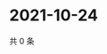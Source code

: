 # 2021-10-24

共 0 条

<!-- BEGIN WEIBO -->
<!-- 最后更新时间 Sun Oct 24 2021 12:10:48 GMT+0800 (China Standard Time) -->

<!-- END WEIBO -->
